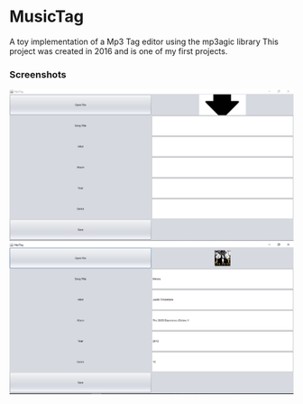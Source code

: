 # MusicTag
A toy implementation of a Mp3 Tag editor using the mp3agic library
This project was created in 2016 and is one of my first projects.

### Screenshots

![Empty File](/screenshots/empty.png)
![Open File](/screenshots/music.png)

